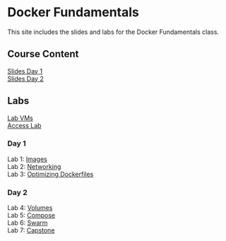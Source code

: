 # Docker Fundamentals

This site includes the slides and labs for the Docker Fundamentals class.

## Course Content   
[Slides Day 1](https://www.dropbox.com/s/djlidf331ve6g4e/Kube-Admin-day1.pdf?dl=0)   
[Slides Day 2](https://www.dropbox.com/s/gcisl1ythxfyaka/Kube-Admin-day2.pdf?dl=0)   

## Labs
[Lab VMs](https://docs.google.com/spreadsheets/d/17b51WzMkkax5ERipfQwA3iYXX4GO-TuGc75Ft5nipFk/edit?usp=sharing)   
[Access Lab](labs/access_docker/)   

### Day 1 
Lab 1: [Images](labs/images/)   
Lab 2: [Networking](labs/networking/)   
Lab 3: [Optimizing Dockerfiles](labs/adv-dockerfile/)    

### Day 2   
Lab 4: [Volumes](labs/volumes)   
Lab 5: [Compose](labs/compose)   
Lab 6: [Swarm](labs/orchestration)   
Lab 7: [Capstone](labs/capstone)   
